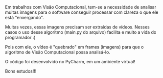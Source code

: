 Em trabalhos com Visão Computacional, tem-se a necessidade de analisar muitas imagens para o software conseguir processar com clareza o que ele
está "enxergando".

Muitas vezes, essas imagens precisam ser extraídas de vídeos. Nesses casos o uso desse algoritmo (main.py do arquivo) facilita e muito a vida do programador :)

Pois com ele, o vídeo é "quebrado" em frames (imagens) para que o algoritmo de Visão Computacional possa analisá-lo.

O código foi desenvolvido no PyCharm, em um ambiente virtual!

Bons estudos!!!
